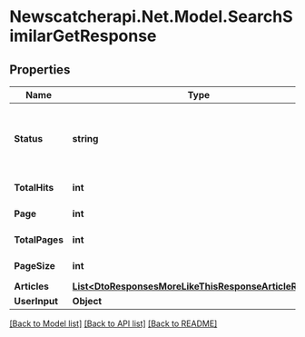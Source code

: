 # Newscatcherapi.Net.Model.SearchSimilarGetResponse

## Properties

Name | Type | Description | Notes
------------ | ------------- | ------------- | -------------
**Status** | **string** |  | [optional] [default to "No Matches for your search"]
**TotalHits** | **int** |  | [default to 0]
**Page** | **int** |  | [default to 0]
**TotalPages** | **int** |  | [default to 0]
**PageSize** | **int** |  | [default to 0]
**Articles** | [**List&lt;DtoResponsesMoreLikeThisResponseArticleResult&gt;**](DtoResponsesMoreLikeThisResponseArticleResult.md) |  | 
**UserInput** | **Object** |  | 

[[Back to Model list]](../README.md#documentation-for-models) [[Back to API list]](../README.md#documentation-for-api-endpoints) [[Back to README]](../README.md)

